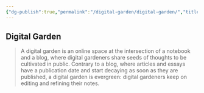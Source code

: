 ```yaml
---
{"dg-publish":true,"permalink":"/digital-garden/digital-garden/","title":"Digital Garden","tags":["learning"],"noteIcon":""}
---
```



## Digital Garden

> A digital garden is an online space at the intersection of a notebook and a blog, where digital gardeners share seeds of thoughts to be cultivated in public. Contrary to a blog, where articles and essays have a publication date and start decaying as soon as they are published, a digital garden is evergreen: digital gardeners keep on editing and refining their notes.

